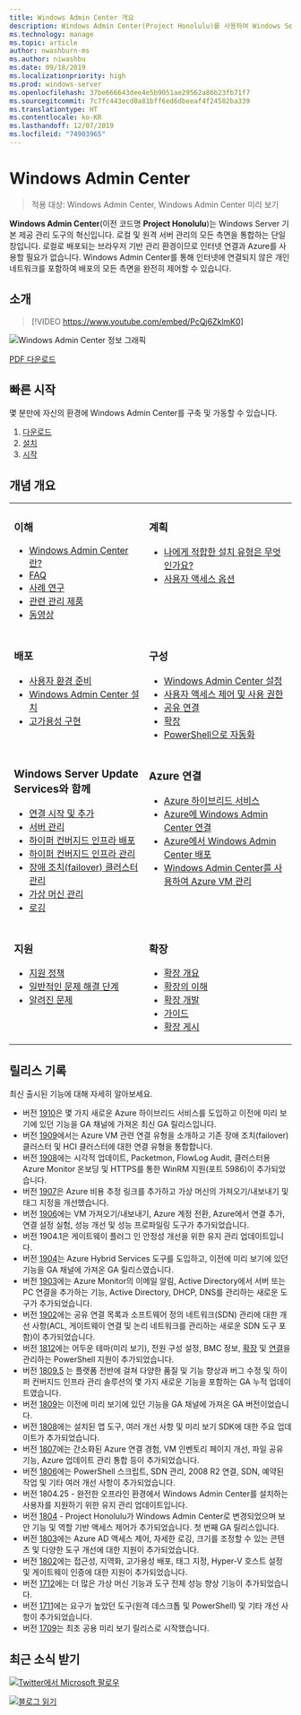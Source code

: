 ```yaml
---
title: Windows Admin Center 개요
description: Windows Admin Center(Project Honolulu)를 사용하여 Windows Server를 관리하는 방법을 설명합니다.
ms.technology: manage
ms.topic: article
author: nwashburn-ms
ms.author: niwashbu
ms.date: 09/18/2019
ms.localizationpriority: high
ms.prod: windows-server
ms.openlocfilehash: 37be666643dee4e5b9051ae29562a86b23fb71f7
ms.sourcegitcommit: 7c7fc443ecd0a81bff6ed6dbeeaf4f24582ba339
ms.translationtype: HT
ms.contentlocale: ko-KR
ms.lasthandoff: 12/07/2019
ms.locfileid: "74903965"
---
```

# <a name="windows-admin-center"></a>Windows Admin Center

> 적용 대상: Windows Admin Center, Windows Admin Center 미리 보기

**Windows Admin Center**(이전 코드명 **Project Honolulu**)는 Windows Server 기본 제공 관리 도구의 혁신입니다. 로컬 및 원격 서버 관리의 모든 측면을 통합하는 단일 창입니다. 로컬로 배포되는 브라우저 기반 관리 환경이므로 인터넷 연결과 Azure를 사용할 필요가 없습니다. Windows Admin Center를 통해 인터넷에 연결되지 않은 개인 네트워크를 포함하여 배포의 모든 측면을 완전히 제어할 수 있습니다.

## <a name="introduction"></a>소개

>[!VIDEO https://www.youtube.com/embed/PcQj6ZklmK0]

![Windows Admin Center 정보 그래픽](media/WAC1910Poster_thumb.PNG)

[PDF 다운로드](https://github.com/MicrosoftDocs/windowsserverdocs/raw/master/WindowsServerDocs/manage/windows-admin-center/media/WindowsAdminCenter1910Poster.pdf)

## <a name="quick-start"></a>빠른 시작

몇 분만에 자신의 환경에 Windows Admin Center를 구축 및 가동할 수 있습니다.

1. [다운로드](https://aka.ms/windowsadmincenter)
2. [설치](deploy/install.md)
3. [시작](use/get-started.md)

## <a name="contents-at-a-glance"></a>개념 개요

<table>
    <tr></tr>
    <tr>
        <td style="vertical-align: top;">
            <h3>이해</h3>
            <ul>
            <li><a href="understand/what-is.md">Windows Admin Center란?</a>
            <li><a href="understand/faq.md">FAQ</a>
            <li><a href="understand/case-studies.md">사례 연구</a>
            <li><a href="understand/related-management.md">관련 관리 제품</a>
            <li><a href="understand/videos.md">동영상</a>
            </ul>
        </td>
        <td style="vertical-align: top;">
            <h3>계획</h3>
            <ul>
            <li><a href="plan/installation-options.md">나에게 적합한 설치 유형은 무엇인가요?</a>
            <li><a href="plan/user-access-options.md">사용자 액세스 옵션</a>
            <br>
            </ul>
        </td>
    </tr>
    <tr>
        <td style="vertical-align: top;">
            <h3>배포</h3>
            <ul>
            <li><a href="deploy/prepare-environment.md">사용자 환경 준비</a>
            <li><a href="deploy/install.md">Windows Admin Center 설치</a>
            <li><a href="deploy/high-availability.md">고가용성 구현</a>
         </ul>
        </td>
        <td style="vertical-align: top;">
            <h3>구성</h3>
            <ul>
            <li><a href="configure/settings.md">Windows Admin Center 설정</a>
            <li><a href="configure/user-access-control.md">사용자 액세스 제어 및 사용 권한</a>
            <li><a href="configure/shared-connections.md">공유 연결</a>
            <li><a href="configure/using-extensions.md">확장</a>
            <li><a href="configure/use-powershell.md">PowerShell으로 자동화</a>
            </ul>
        </td>
    </tr>
    <tr>
        <td style="vertical-align: top;">
            <h3>Windows Server Update Services와 함께</h3>
            <ul>
            <li><a href="use/get-started.md">연결 시작 및 추가</a>
            <li><a href="use/manage-servers.md">서버 관리</a>
            <li><a href="use/deploy-hyperconverged-infrastructure.md">하이퍼 컨버지드 인프라 배포</a>
            <li><a href="use/manage-hyper-converged.md">하이퍼 컨버지드 인프라 관리</a>
            <li><a href="use/manage-failover-clusters.md">장애 조치(failover) 클러스터 관리</a>
            <li><a href="use/manage-virtual-machines.md">가상 머신 관리</a>
            <li><a href="use/logging.md">로깅</a>
            </ul>
        </td>
        <td style="vertical-align: top;">
            <h3>Azure 연결</h3>
            <ul>
            <li><a href="azure/index.md">Azure 하이브리드 서비스</a></li>
            <li><a href="azure/azure-integration.md">Azure에 Windows Admin Center 연결</a></li>
            <li><a href="azure/deploy-wac-in-azure.md">Azure에서 Windows Admin Center 배포</a></li>
            <li><a href="azure/manage-azure-vms.md">Windows Admin Center를 사용하여 Azure VM 관리</a></li>
            </ul>
        </td>
    </tr>
    <tr>
            <td style="vertical-align: top;">
            <h3>지원</h3>
            <ul>
            <li><a href="support/index.md">지원 정책</a>
            <li><a href="support/troubleshooting.md">일반적인 문제 해결 단계</a>
            <li><a href="support/known-issues.md">알려진 문제</a>
            </ul>
        </td>
            <td style="vertical-align: top;">
            <h3>확장</h3>
            <ul>
            <li><a href="extend/extensibility-overview.md">확장 개요</a>
            <li><a href="extend/understand-extensions.md">확장의 이해</a>
            <li><a href="extend/developing-extensions.md">확장 개발</a>
            <li><a href="extend/publish-extensions.md">가이드</a>
            <li><a href="extend/publish-extensions.md">확장 게시</a>
            </ul>
        </td>
    </tr>

</table>

## <a name="release-history"></a>릴리스 기록

최신 출시된 기능에 대해 자세히 알아보세요.

- 버전 [1910](https://aka.ms/wac1910)은 몇 가지 새로운 Azure 하이브리드 서비스를 도입하고 이전에 미리 보기에 있던 기능을 GA 채널에 가져온 최신 GA 릴리스입니다.
- 버전 [1909](https://aka.ms/wac1909)에서는 Azure VM 관련 연결 유형을 소개하고 기존 장애 조치(failover) 클러스터 및 HCI 클러스터에 대한 연결 유형을 통합합니다.
- 버전 [1908](https://aka.ms/wac1908)에는 시각적 업데이트, Packetmon, FlowLog Audit, 클러스터용 Azure Monitor 온보딩 및 HTTPS를 통한 WinRM 지원(포트 5986)이 추가되었습니다.
- 버전 [1907](https://aka.ms/wac1907)은 Azure 비용 추정 링크를 추가하고 가상 머신의 가져오기/내보내기 및 태그 지정을 개선했습니다.
- 버전 [1906](https://aka.ms/wac1906)에는 VM 가져오기/내보내기, Azure 계정 전환, Azure에서 연결 추가, 연결 설정 실험, 성능 개선 및 성능 프로파일링 도구가 추가되었습니다.
- 버전 1904.1은 게이트웨이 플러그 인 안정성 개선을 위한 유지 관리 업데이트입니다.
- 버전 [1904](https://aka.ms/wac1904)는 Azure Hybrid Services 도구를 도입하고, 이전에 미리 보기에 있던 기능을 GA 채널에 가져온 GA 릴리스였습니다.
- 버전 [1903](https://aka.ms/wac1903)에는 Azure Monitor의 이메일 알림, Active Directory에서 서버 또는 PC 연결을 추가하는 기능, Active Directory, DHCP, DNS를 관리하는 새로운 도구가 추가되었습니다.
- 버전 [1902](https://aka.ms/wac1902)에는 공유 연결 목록과 소프트웨어 정의 네트워크(SDN) 관리에 대한 개선 사항(ACL, 게이트웨이 연결 및 논리 네트워크를 관리하는 새로운 SDN 도구 포함)이 추가되었습니다.
- 버전 [1812](https://aka.ms/wac1812)에는 어두운 테마(미리 보기), 전원 구성 설정, BMC 정보, [확장](./configure/using-extensions.md#manage-extensions-with-powershell) 및 [연결](./use/get-started.md#use-powershell-to-import-or-export-your-connections-with-tags)을 관리하는 PowerShell 지원이 추가되었습니다.
- 버전 [1809.5](https://aka.ms/wac1809.5) 는 플랫폼 전반에 걸쳐 다양한 품질 및 기능 향상과 버그 수정 및 하이퍼 컨버지드 인프라 관리 솔루션의 몇 가지 새로운 기능을 포함하는 GA 누적 업데이트였습니다.
- 버전 [1809](https://cloudblogs.microsoft.com/windowsserver/2018/09/20/windows-admin-center-1809-and-sdk-now-generally-available/)는 이전에 미리 보기에 있던 기능을 GA 채널에 가져온 GA 버전이었습니다.
- 버전 [1808](https://aka.ms/WACPreview1808-InsiderBlog)에는 설치된 앱 도구, 여러 개선 사항 및 미리 보기 SDK에 대한 주요 업데이트가 추가되었습니다.
- 버전 [1807](https://aka.ms/WACPreview1807-InsiderBlog)에는 간소화된 Azure 연결 경험, VM 인벤토리 페이지 개선, 파일 공유 기능, Azure 업데이트 관리 통합 등이 추가되었습니다. 
- 버전 [1806](https://aka.ms/WACPreview1806-InsiderBlog)에는 PowerShell 스크립트, SDN 관리, 2008 R2 연결, SDN, 예약된 작업 및 기타 여러 개선 사항이 추가되었습니다.
- 버전 1804.25 - 완전한 오프라인 환경에서 Windows Admin Center를 설치하는 사용자를 지원하기 위한 유지 관리 업데이트입니다.
- 버전 [1804](https://cloudblogs.microsoft.com/windowsserver/2018/04/12/announcing-windows-admin-center-our-reimagined-management-experience/) - Project Honolulu가 Windows Admin Center로 변경되었으며 보안 기능 및 역할 기반 액세스 제어가 추가되었습니다. 첫 번째 GA 릴리스입니다.
- 버전 [1803](https://blogs.windows.com/windowsexperience/2018/03/13/announcing-project-honolulu-technical-preview-1803-and-rsat-insider-preview-for-windows-10)에는 Azure AD 액세스 제어, 자세한 로깅, 크기를 조정할 수 있는 콘텐츠 및 다양한 도구 개선에 대한 지원이 추가되었습니다.
- 버전 [1802](https://blogs.windows.com/windowsexperience/2018/02/13/announcing-windows-server-insider-preview-build-17093-project-honolulu-technical-preview-1802)에는 접근성, 지역화, 고가용성 배포, 태그 지정, Hyper-V 호스트 설정 및 게이트웨이 인증에 대한 지원이 추가되었습니다.
- 버전 [1712](https://blogs.windows.com/windowsexperience/2017/12/19/announcing-project-honolulu-technical-preview-1712-build-05002)에는 더 많은 가상 머신 기능과 도구 전체 성능 향상 기능이 추가되었습니다.
- 버전 [1711](https://cloudblogs.microsoft.com/windowsserver/2017/12/01/1711-update-to-project-honolulu-technical-preview-is-now-available/)에는 요구가 높았던 도구(원격 데스크톱 및 PowerShell) 및 기타 개선 사항이 추가되었습니다.
- 버전 [1709](https://cloudblogs.microsoft.com/windowsserver/2017/09/22/project-honolulu-technical-preview-is-now-available-for-download/)는 최초 공용 미리 보기 릴리스로 시작했습니다.

## <a name="stay-updated"></a>최근 소식 받기

![ ](//img-prod-cms-rt-microsoft-com.akamaized.net/cms/api/am/imageFileData/REOolR)[Twitter에서 Microsoft 팔로우](https://twitter.com/servermgmt)

![ ](//img-prod-cms-rt-microsoft-com.akamaized.net/cms/api/am/imageFileData/REOtyw)[블로그 읽기](https://blogs.technet.microsoft.com/servermanagement/)

